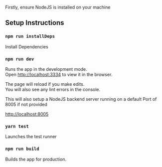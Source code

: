 Firstly, ensure NodeJS is installed on your machine

## Setup Instructions

### `npm run installDeps`

Install Dependencies

### `npm run dev`

Runs the app in the development mode.<br>
Open [http://localhost:3334](http://localhost:3334) to view it in the browser.

The page will reload if you make edits.<br>
You will also see any lint errors in the console.

This will also setup a NodeJS backend server running on a default Port of 8005 if not provided<br>

[http://localhost:8005](http://localhost:8005)

### `yarn test`

Launches the test runner

### `npm run build`

Builds the app for production.
